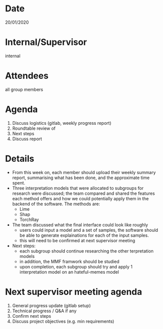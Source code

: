 # Date
20/01/2020

# Internal/Supervisor
internal

# Attendees
all group members

# Agenda
1. Discuss logistics (gitlab, weekly progress report)
2. Roundtable review of
3. Next steps
4. Discuss report

# Details
* From this week on, each member should upload their weekly summary report, summarising what has been done, and the approximate time spent.
* Three interpretation models that were allocated to subgroups for research were discussed; the team compared and shared the features each method offers and how we could potentially apply them in the backend of the software.
The methods are:
    * Lime
    * Shap
    * TorchRay
* The team discussed what the final interface could look like roughly
    * users could input a model and a set of samples, the software should be able to generate explainations for each of the input samples.
    * this will need to be confirmed at next supervisor meeting
* Next steps:
    * each subgroup should continue researching the other terpretation models
    * in addition, the MMF framwork should be studied
    * upon completion, each subgroup should try and apply 1 interpretation model on an hateful-memes model

# Next supervisor meeting agenda
1. General progress update (gitlab setup)
2. Technical progress / Q&A if any
3. Confirm next steps
4. Discuss project objectives (e.g. min requirements)

